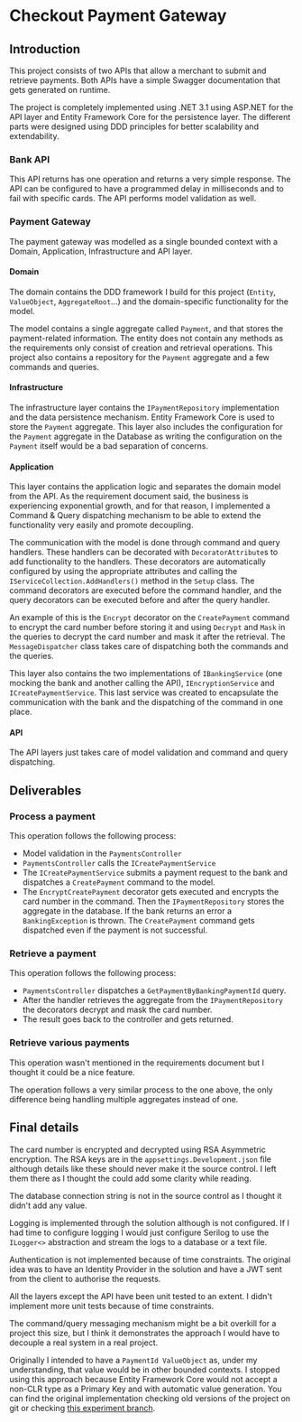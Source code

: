 # Checkout Payment Gateway
## Introduction
This project consists of two APIs that allow a merchant to submit and retrieve payments. Both APIs have a simple Swagger documentation that gets generated on runtime.

The project is completely implemented using .NET 3.1 using ASP.NET for the API layer and Entity Framework Core for the persistence layer. The different parts were designed using DDD principles for better scalability and extendability.
### Bank API
This API returns has one operation and returns a very simple response. The API can be configured to have a programmed delay in milliseconds and to fail with specific cards. The API performs model validation as well.
### Payment Gateway
The payment gateway was modelled as a single bounded context with a Domain, Application, Infrastructure and API layer.
#### Domain
The domain contains the DDD framework I build for this project (`Entity`, `ValueObject`, `AggregateRoot`...) and the domain-specific functionality for the model.

The model contains a single aggregate called `Payment`, and that stores the payment-related information. The entity does not contain any methods as the requirements only consist of creation and retrieval operations.
This project also contains a repository for the `Payment` aggregate and a few commands and queries.
#### Infrastructure
The infrastructure layer contains the `IPaymentRepository` implementation and the data persistence mechanism. Entity Framework Core is used to store the `Payment` aggregate. This layer also includes the configuration for the `Payment` aggregate in the Database as writing the configuration on the `Payment` itself would be a bad separation of concerns.
#### Application
This layer contains the application logic and separates the domain model from the API.
As the requirement document said, the business is experiencing exponential growth, and for that reason, I implemented a Command & Query dispatching mechanism to be able to extend the functionality very easily and promote decoupling.

The communication with the model is done through command and query handlers. These handlers can be decorated with `DecoratorAttribute`s to add functionality to the handlers. These decorators are automatically configured by using the appropriate attributes and calling the `IServiceCollection.AddHandlers()` method in the `Setup` class. The command decorators are executed before the command handler, and the query decorators can be executed before and after the query handler.

An example of this is the `Encrypt` decorator on the `CreatePayment` command to encrypt the card number before storing it and using `Decrypt` and `Mask` in the queries to decrypt the card number and mask it after the retrieval. The `MessageDispatcher` class takes care of dispatching both the commands and the queries.

This layer also contains the two implementations of `IBankingService` (one mocking the bank and another calling the API), `IEncryptionService` and `ICreatePaymentService`. This last service was created to encapsulate the communication with the bank and the dispatching of the command in one place.
#### API
The API layers just takes care of model validation and command and query dispatching.
## Deliverables
### Process a payment
This operation follows the following process:
 - Model validation in the `PaymentsController`
 - `PaymentsController` calls the `ICreatePaymentService`
 - The `ICreatePaymentService` submits a payment request to the bank and dispatches a `CreatePayment` command to the model.
 - The `EncryptCreatePayment` decorator gets executed and encrypts the card number in the command. Then the `IPaymentRepository` stores the aggregate in the database.
If the bank returns an error a `BankingException` is thrown.
The `CreatePayment` command gets dispatched even if the payment is not successful.
### Retrieve a payment
This operation follows the following process:
 - `PaymentsController` dispatches a `GetPaymentByBankingPaymentId` query.
 - After the handler retrieves the aggregate from the `IPaymentRepository` the decorators decrypt and mask the card number.
 - The result goes back to the controller and gets returned.
### Retrieve various payments
This operation wasn't mentioned in the requirements document but I thought it could be a nice feature.

The operation follows a very similar process to the one above, the only difference being handling multiple aggregates instead of one.
## Final details
The card number is encrypted and decrypted using RSA Asymmetric encryption. The RSA keys are in the `appsettings.Development.json` file although details like these should never make it the source control. I left them there as I thought the could add some clarity while reading.

The database connection string is not in the source control as I thought it didn't add any value.

Logging is implemented through the solution although is not configured. If I had time to configure logging I would just configure Serilog to use the `ILogger<>` abstraction and stream the logs to a database or a text file.

Authentication is not implemented because of time constraints. The original idea was to have an Identity Provider in the solution and have a JWT sent from the client to authorise the requests.

All the layers except the API have been unit tested to an extent. I didn't implement more unit tests because of time constraints.

The command/query messaging mechanism might be a bit overkill for a project this size, but I think it demonstrates the approach I would have to decouple a real system in a real project.

Originally I intended to have a `PaymentId ValueObject` as, under my understanding, that value would be in other bounded contexts. I stopped using this approach because Entity Framework Core would not accept a non-CLR type as a Primary Key and with automatic value generation. You can find the original implementation checking old versions of the project on git or checking [this experiment branch](https://github.com/odeibreton/CheckoutPaymentGateway/tree/experiment/ids-as-value-objects).
